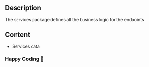 ## Description
The services package defines all the business logic for the endpoints

## Content
- Services data


### Happy Coding 🚀
